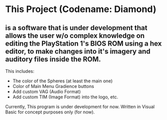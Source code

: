 # This Project (Codename: Diamond)
## is a software that is under development that allows the user w/o complex knowledge on editing the PlayStation 1's BIOS ROM using a hex editor, to make changes into it's imagery and auditory files inside the ROM.

This includes:

- The color of the Spheres (at least the main one)
- Color of Main Menu Gradience buttons
- Add custom VAG (Audio Format)
- Add custom TIM (Image Format) into the logo, etc.

Currently, This program is under development for now. Written in Visual Basic for concept purposes only (for now).
